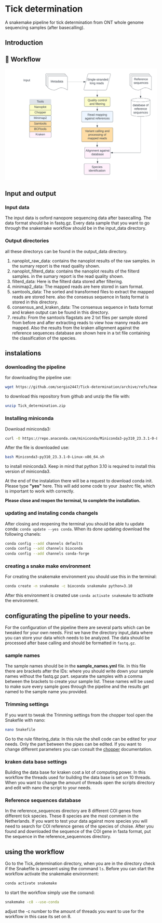 # Tick determination
A snakemake pipeline for tick determination from ONT whole genome sequencing samples (after basecalling).

## Introduction

## 🐍 Workflow

![Workflow](https://github.com/sergio2447/Tick-determination/blob/main/Blank%20diagram.png)

## Input and output

### Input data

The input data is oxford nanopore sequencing data after basecalling. The data format should be in fastq.gz. Every data sample that you want to go through the snakemake workflow should be in the input_data directory.

### Output directories
all these directorys can be found in the output_data directory.
1. nanoplot_raw_data: contains the nanoplot results of the raw samples. in the sumary report is the read quality shown.
2. nanoplot_filterd_data: contains the nanoplot results of the filterd samples. in the sumary report is the read quality shown.
3. filterd_data: Here is the filterd data stored after filtering.
4. minimap2_data: The mapped reads are here stored in sam format.
5. samtools_data: The sorted and transformed files to extract the mapped reads are stored here. also the consesus sequence in fastq format is stored in this directory.
6. consensus_and_kraken_data: The consensus sequence in fasta format and kraken output can be found in this directory.
7. results: From the samtools flagstats are 2 txt files per sample stored from before and after extracting reads to view how manny reads are mapped. Also the results from the kraken allignment against the reference sequences database are shown here in a txt file containing the classification of the species.

## instalations

### downloading the pipeline
for downloading the pipeline use:
```bash
wget https://github.com/sergio2447/Tick-determination/archive/refs/heads/main.zip > Tick_determination.zip
```
to download this repository from github and unzip the file with:  
```bash
unzip Tick_determination.zip
```

### Installing miniconda
Download miniconda3:
```bash
curl -O https://repo.anaconda.com/miniconda/Miniconda3-py310_23.3.1-0-Linux-x86_64.sh
```

After the file is downloaded use:
```bash
bash Miniconda3-py310_23.3.1-0-Linux-x86_64.sh
```
to install miniconda3. Keep in mind that python 3.10 is required to install this version of miniconda3.

At the end of the instalation there will be a request to download conda init. Please type **"yes"** here. This will add some code to your .bashrc file, which is important to work with correctly.

**Please close and reopen the terminal, to complete the installation.**

### updating and instaling conda changels
After closing and reopening the terminal you should be able tu update conda: `conda update --yes conda`.
When its done updating download the following chanels:

```bash
conda config --add channels defaults
conda config --add channels bioconda
conda config --add channels conda-forge
```

### creating a snake make environment
For creating the snakemake environment you should use this in the terminal: 
```bash
conda create -n snakemake -c bioconda snakemake python=3.10
```
After this environment is created use `conda activate snakemake` to activate the environment.

## configurating the pipeline to your needs.
For the configuration of the pipeline there are several parts which can be tweaked for your own needs.
First we have the directory input_data where you can store your data which needs to be analyzed. The data should be processed after base calling and should be formatted in `fastq.gz`.

### sample names
The sample names should be in the **sample_names.yml** file. In this file there are brackets after the IDs: where you should write down your sample names without the fastq.gz part. separate the samples with a comma between the brackets to create your sample list. These names will be used to make sure every sample goes through the pipeline and the results get named to the sample name you provided.

### Trimming settings
If you want to tweak the Trimming settings from the chopper tool open the Snakefile with nano:
```bash
nano Snakefile
```
Go to the rule filtering_data: In this rule the shell code can be edited for your needs. Only the part between the pipes can be edited. If you want to change different parameters you can consult the [chopper](https://github.com/wdecoster/chopper) documentation.

### kraken data base settings

Building the data base for kraken cost a lot of computing power. In this workflow the threads used for building the data base is set on 10 threads. When you want to change the amount of threads open the scripts directory and edit with nano the script to your needs.


### Reference sequences database
In the reference_sequences directory are 8 different COI genes from different tick species. These 8 species are the most commen in the Netherlands. If you want to test your data against more species you will need to search for COI reference genes of the species of choise.
After you found and downloaded the sequence of the COI gene in fasta format, put the sequence in the reference_sequennces directory.

## using the workflow
Go to the Tick_determination directory, when you are in the directory check if the Snakefile is pressent using the command `ls`.
Before you can start the workflow activate the snakemake environment:
```bash
conda activate snakemake
```
to start the workflow simply use the comand:
```bash
snakemake -c8 --use-conda
```
adjust the -c number to the amount of threads you want to use for the workflow in this case its set on 8.
